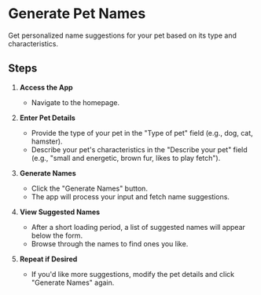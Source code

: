 # Generate Pet Names

Get personalized name suggestions for your pet based on its type and characteristics.

## Steps

1. **Access the App**

   - Navigate to the homepage.

2. **Enter Pet Details**

   - Provide the type of your pet in the "Type of pet" field (e.g., dog, cat, hamster).
   - Describe your pet's characteristics in the "Describe your pet" field (e.g., "small and energetic, brown fur, likes to play fetch").

3. **Generate Names**

   - Click the "Generate Names" button.
   - The app will process your input and fetch name suggestions.

4. **View Suggested Names**

   - After a short loading period, a list of suggested names will appear below the form.
   - Browse through the names to find ones you like.

5. **Repeat if Desired**

   - If you'd like more suggestions, modify the pet details and click "Generate Names" again.